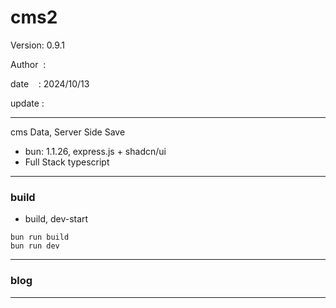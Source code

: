 ﻿# cms2

 Version: 0.9.1

 Author  :
 
 date    : 2024/10/13

 update : 

***

cms Data, Server Side Save 

* bun: 1.1.26,  express.js + shadcn/ui
* Full Stack typescript

***
### build

* build, dev-start

```
bun run build
bun run dev
```
***
### blog


***

